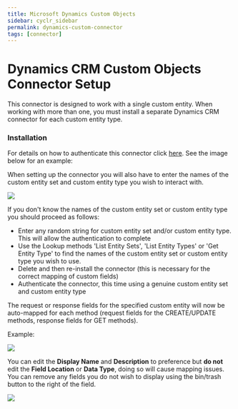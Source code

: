 ```yaml
---
title: Microsoft Dynamics Custom Objects
sidebar: cyclr_sidebar
permalink: dynamics-custom-connector
tags: [connector]
---
```


# Dynamics CRM Custom Objects Connector Setup

This connector is designed to work with a single custom entity. When working with more than one, you must install a separate Dynamics CRM connector for each custom entity type.

### Installation

For details on how to authenticate this connector click [here](dynamics-crm-online.md). See the image below for an example:

When setting up the connector you will also have to enter the names of the custom entity set and custom entity type you wish to interact with.

![](../images/dynamics_custom_objects_updated_1.png)

If you don't know the names of the custom entity set or custom entity type you should proceed as follows:

- Enter any random string for custom entity set and/or custom entity type. This will allow the authentication to complete
- Use the Lookup methods 'List Entity Sets', 'List Entity Types' or 'Get Entity Type' to find the names of the custom entity set or custom entity type you wish to use.
- Delete and then re-install the connector (this is necessary for the correct mapping of custom fields)
- Authenticate the connector, this time using a genuine custom entity set and custom entity type

The request or response fields for the specified custom entity will now be auto-mapped for each method (request fields for the CREATE/UPDATE methods, response fields for GET methods).

Example:

![](../images/dynamics_custom_objects_updated_2.png)

You can edit the **Display Name** and **Description** to preference but **do not** edit the **Field Location** or **Data Type**, doing so will cause mapping issues. You can remove any fields you do not wish to display using the bin/trash button to the right of the field.

![](../images/dynamics_custom_objects_updated_3.png)
